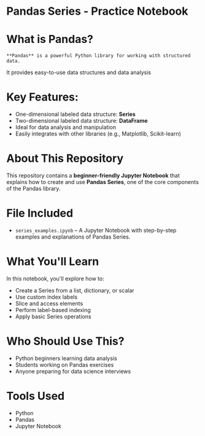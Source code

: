 # Pandas Series - Practice Notebook

# What is Pandas?
    **Pandas** is a powerful Python library for working with structured data.  
It provides easy-to-use data structures and data analysis 

# Key Features:
- One-dimensional labeled data structure: **Series**
- Two-dimensional labeled data structure: **DataFrame**
- Ideal for data analysis and manipulation
- Easily integrates with other libraries (e.g., Matplotlib, Scikit-learn)
  
# About This Repository

This repository contains a **beginner-friendly Jupyter Notebook** that explains how to create and use **Pandas Series**, one of the core components of the Pandas library.

# File Included

- `series_examples.ipynb` – A Jupyter Notebook with step-by-step examples and explanations of Pandas Series.

# What You'll Learn

In this notebook, you'll explore how to:

- Create a Series from a list, dictionary, or scalar
- Use custom index labels
- Slice and access elements
- Perform label-based indexing
- Apply basic Series operations

# Who Should Use This?

- Python beginners learning data analysis
- Students working on Pandas exercises
- Anyone preparing for data science interviews

# Tools Used

- Python
- Pandas
- Jupyter Notebook
